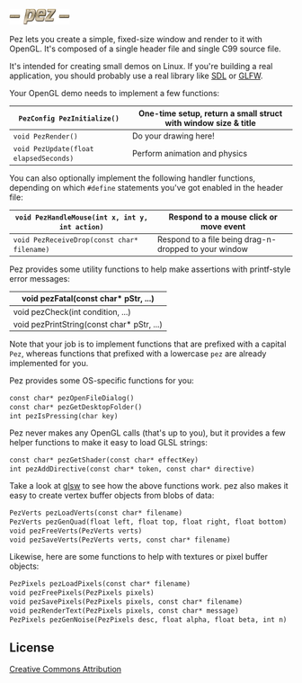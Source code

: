 ![Image test](http://github.com/prideout/pez/raw/master/converter/logo.png)

Pez lets you create a simple, fixed-size window and render to it with OpenGL.  It's composed of a single header file and single C99 source file.

It's intended for creating small demos on Linux.  If you're building a real application, you should probably use a real library like [SDL](http://libsdl.org/) or [GLFW](http://www.glfw.org/).

Your OpenGL demo needs to implement a few functions:

`PezConfig PezInitialize()`     | One-time setup, return a small struct with window size & title
---------------------------   | -------------
`void PezRender()`              | Do your drawing here!
`void PezUpdate(float elapsedSeconds)` | Perform animation and physics

You can also optionally implement the following handler functions, depending on which `#define` statements you've got enabled in the header file:

`void PezHandleMouse(int x, int y, int action)` | Respond to a mouse click or move event
--------------------------------------------- | --------------------------------------
`void PezReceiveDrop(const char* filename)`     | Respond to a file being drag-n-dropped to your window

Pez provides some utility functions to help make assertions with printf-style error messages:

void pezFatal(const char* pStr, ...) |
------------------------------------ |
void pezCheck(int condition, ...)    |
void pezPrintString(const char* pStr, ...) |

Note that your job is to implement functions that are prefixed with a capital `Pez`, whereas functions that prefixed with a lowercase `pez` are already implemented for you.

Pez provides some OS-specific functions for you:

    const char* pezOpenFileDialog()
    const char* pezGetDesktopFolder()
    int pezIsPressing(char key)

Pez never makes any OpenGL calls (that's up to you), but it provides a few helper functions to make it easy to load GLSL strings:

    const char* pezGetShader(const char* effectKey)
    int pezAddDirective(const char* token, const char* directive)

Take a look at [glsw](http://prideout.net/blog/?p=11) to see how the above functions work.  pez also makes it easy to create vertex buffer objects from blobs of data:

    PezVerts pezLoadVerts(const char* filename)
    PezVerts pezGenQuad(float left, float top, float right, float bottom)
    void pezFreeVerts(PezVerts verts)
    void pezSaveVerts(PezVerts verts, const char* filename)

Likewise, here are some functions to help with textures or pixel buffer objects:

    PezPixels pezLoadPixels(const char* filename)
    void pezFreePixels(PezPixels pixels)
    void pezSavePixels(PezPixels pixels, const char* filename)
    void pezRenderText(PezPixels pixels, const char* message)
    PezPixels pezGenNoise(PezPixels desc, float alpha, float beta, int n)

License
-------

[Creative Commons Attribution](http://creativecommons.org/licenses/by/3.0/)
